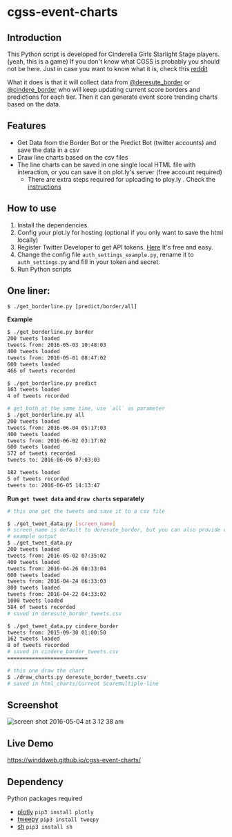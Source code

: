 cgss-event-charts
===

Introduction
---
This Python script is developed for Cinderella Girls Starlight Stage players.(yeah, this is a game)
If you don't know what CGSS is probably you should not be here. Just in case you want to know what it is, check this [reddit](https://www.reddit.com/r/StarlightStage/comments/4h3eg7/event_megathread_live_groove_dance_burst_seizon/)

What it does is that it will collect data from [@deresute_border](https://twitter.com/deresute_border) or [@cindere_border](https://twitter.com/cindere_border) who will keep updating current score borders and predictions for each tier.
Then it can generate event score trending charts based on the data.

Features
---

- Get Data from the Border Bot or the Predict Bot (twitter accounts) and save the data in a csv
- Draw line charts based on the csv files
- The line charts can be saved in one single local HTML file with interaction, or you can save it on plot.ly's server (free account required)
  - There are extra steps required for uploading to ploy.ly . Check the [instructions](https://plot.ly/python/getting-started/undefined)

How to use
---

1. Install the dependencies.
2. Config your plot.ly for hosting (optional if you only want to save the html locally)
3. Register Twitter Developer to get API tokens. [Here](https://apps.twitter.com) It's free and easy.
4. Change the config file `auth_settings_example.py`, rename it to `auth_settings.py` and fill in your token and secret.
5. Run Python scripts

One liner:
---

`$ ./get_borderline.py [predict/border/all]`

**Example**

```bash
$ ./get_borderline.py border
200 tweets loaded
tweets from: 2016-05-03 10:48:03
400 tweets loaded
tweets from: 2016-05-01 08:47:02
600 tweets loaded
466 of tweets recorded

$ ./get_borderline.py predict
163 tweets loaded
4 of tweets recorded

# get both at the same time, use `all` as parameter
$ ./get_borderline.py all
200 tweets loaded
tweets from: 2016-06-04 05:17:03
400 tweets loaded
tweets from: 2016-06-02 03:17:02
600 tweets loaded
572 of tweets recorded
tweets to: 2016-06-06 07:03:03

182 tweets loaded
5 of tweets recorded
tweets to: 2016-06-05 14:13:47
```

**Run `get tweet data` and `draw charts` separately**

```bash
# this one get the tweets and save it to a csv file

$ ./get_tweet_data.py [screen_name]
# screen_name is default to deresute_border, but you can also provide cindere_border to get the prediction data
# example output
$ ./get_tweet_data.py
200 tweets loaded
tweets from: 2016-05-02 07:35:02
400 tweets loaded
tweets from: 2016-04-26 08:33:04
600 tweets loaded
tweets from: 2016-04-24 06:33:03
800 tweets loaded
tweets from: 2016-04-22 04:33:02
1000 tweets loaded
584 of tweets recorded
# saved in deresute_border_tweets.csv

$ ./get_tweet_data.py cindere_border
tweets from: 2015-09-30 01:00:50
162 tweets loaded
8 of tweets recorded
# saved in cindere_border_tweets.csv
==========================

# this one draw the chart
$ ./draw_charts.py deresute_border_tweets.csv
# saved in html_charts/Current Scoremultiple-line
```

Screenshot
---
![screen shot 2016-05-04 at 3 12 38 am](https://cloud.githubusercontent.com/assets/1504159/15012085/aa303114-11aa-11e6-8967-0cf84fd83b4c.png)

Live Demo
---

https://winddweb.github.io/cgss-event-charts/

Dependency
---

Python packages required

- [plotly](https://plot.ly) `pip3 install plotly`
- [tweepy](http://docs.tweepy.org/en/v3.5.0/) `pip3 install tweepy`
- [sh](http://amoffat.github.io/sh/) ``pip3 install sh``
